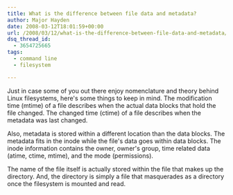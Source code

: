 ```yaml
---
title: What is the difference between file data and metadata?
author: Major Hayden
date: 2008-03-12T18:01:59+00:00
url: /2008/03/12/what-is-the-difference-between-file-data-and-metadata/
dsq_thread_id:
  - 3654725665
tags:
  - command line
  - filesystem

---
```

Just in case some of you out there enjoy nomenclature and theory behind Linux filesystems, here's some things to keep in mind. The modification time (mtime) of a file describes when the actual data blocks that hold the file changed. The changed time (ctime) of a file describes when the metadata was last changed.

Also, metadata is stored within a different location than the data blocks. The metadata fits in the inode while the file's data goes within data blocks. The inode information contains the owner, owner's group, time related data (atime, ctime, mtime), and the mode (permissions).

The name of the file itself is actually stored within the file that makes up the directory. And, the directory is simply a file that masquerades as a directory once the filesystem is mounted and read.
